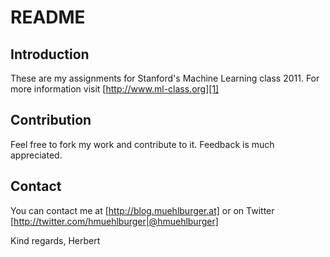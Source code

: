 README
======

Introduction
------------

These are my assignments for Stanford's Machine Learning class 2011. For more information visit [http://www.ml-class.org][1]

Contribution
------------
Feel free to fork my work and contribute to it. Feedback is much appreciated.

Contact
-------
You can contact me at [http://blog.muehlburger.at] or on Twitter [http://twitter.com/hmuehlburger|@hmuehlburger]

Kind regards,
Herbert

[1]: http://www.ml-class.org